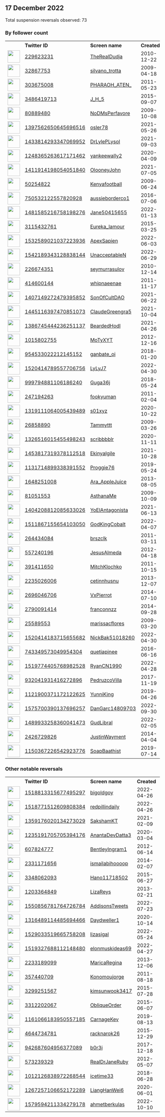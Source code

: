 
## 17 December 2022
Total suspension reversals observed: 73

### By follower count
<table><tr><th></th><th align="left">Twitter ID</th><th align="left">Screen name</th>
<th align="left">Created</th><th align="left">Status</th><th align="left">Suspended</th><th align="left">Followers</th>
<tr><td><a href="https://pbs.twimg.com/profile_images/873771663866900480/Y8GqRAvn_normal.jpg"><img src="https://pbs.twimg.com/profile_images/873771663866900480/Y8GqRAvn_normal.jpg" width="40px" height="40px" align="center"/></a></td><td><a href="https://twitter.com/intent/user?user_id=229623231">229623231</a></td><td><a href="https://twitter.com/TheRealDudja">TheRealDudja</a></td><td>2010-12-22</td><td align="center"></td><td></td><td>78764</td></tr>
<tr><td><a href="https://pbs.twimg.com/profile_images/1603852414540517380/ntwvEVB4_normal.jpg"><img src="https://pbs.twimg.com/profile_images/1603852414540517380/ntwvEVB4_normal.jpg" width="40px" height="40px" align="center"/></a></td><td><a href="https://twitter.com/intent/user?user_id=32867753">32867753</a></td><td><a href="https://twitter.com/silvano_trotta">silvano_trotta</a></td><td>2009-04-18</td><td align="center"></td><td></td><td>68830</td></tr>
<tr><td><a href="https://pbs.twimg.com/profile_images/848008755287658497/sGstoaGU_normal.jpg"><img src="https://pbs.twimg.com/profile_images/848008755287658497/sGstoaGU_normal.jpg" width="40px" height="40px" align="center"/></a></td><td><a href="https://twitter.com/intent/user?user_id=303675008">303675008</a></td><td><a href="https://twitter.com/PHARAOH_ATEN_">PHARAOH_ATEN_</a></td><td>2011-05-23</td><td align="center"></td><td></td><td>54097</td></tr>
<tr><td><a href="https://pbs.twimg.com/profile_images/1332541067326074887/6puSWKCY_normal.jpg"><img src="https://pbs.twimg.com/profile_images/1332541067326074887/6puSWKCY_normal.jpg" width="40px" height="40px" align="center"/></a></td><td><a href="https://twitter.com/intent/user?user_id=3486419713">3486419713</a></td><td><a href="https://twitter.com/J_H_5">J_H_5</a></td><td>2015-09-07</td><td align="center"></td><td></td><td>33528</td></tr>
<tr><td><a href="https://pbs.twimg.com/profile_images/1600583033278631953/IOOmTy87_normal.jpg"><img src="https://pbs.twimg.com/profile_images/1600583033278631953/IOOmTy87_normal.jpg" width="40px" height="40px" align="center"/></a></td><td><a href="https://twitter.com/intent/user?user_id=80889480">80889480</a></td><td><a href="https://twitter.com/NoDMsPerfavore">NoDMsPerfavore</a></td><td>2009-10-08</td><td align="center"></td><td>2022-12-08</td><td>32783</td></tr>
<tr><td><a href="https://pbs.twimg.com/profile_images/1425688591611703296/qszm_hkk_normal.jpg"><img src="https://pbs.twimg.com/profile_images/1425688591611703296/qszm_hkk_normal.jpg" width="40px" height="40px" align="center"/></a></td><td><a href="https://twitter.com/intent/user?user_id=1397562650645696516">1397562650645696516</a></td><td><a href="https://twitter.com/osler78">osler78</a></td><td>2021-05-26</td><td align="center"></td><td></td><td>15924</td></tr>
<tr><td><a href="https://pbs.twimg.com/profile_images/1527167157720604672/apjTjnVY_normal.jpg"><img src="https://pbs.twimg.com/profile_images/1527167157720604672/apjTjnVY_normal.jpg" width="40px" height="40px" align="center"/></a></td><td><a href="https://twitter.com/intent/user?user_id=1433814293347069952">1433814293347069952</a></td><td><a href="https://twitter.com/DrLylePLysol">DrLylePLysol</a></td><td>2021-09-03</td><td align="center"></td><td>2022-06-10</td><td>14466</td></tr>
<tr><td><a href="https://pbs.twimg.com/profile_images/1394075353392553984/_NgEeSVQ_normal.jpg"><img src="https://pbs.twimg.com/profile_images/1394075353392553984/_NgEeSVQ_normal.jpg" width="40px" height="40px" align="center"/></a></td><td><a href="https://twitter.com/intent/user?user_id=1248365263617171462">1248365263617171462</a></td><td><a href="https://twitter.com/yankeewally2">yankeewally2</a></td><td>2020-04-09</td><td align="center"></td><td></td><td>13931</td></tr>
<tr><td><a href="https://pbs.twimg.com/profile_images/1411914731540127745/Znb2KxgS_normal.jpg"><img src="https://pbs.twimg.com/profile_images/1411914731540127745/Znb2KxgS_normal.jpg" width="40px" height="40px" align="center"/></a></td><td><a href="https://twitter.com/intent/user?user_id=1411914198054051840">1411914198054051840</a></td><td><a href="https://twitter.com/OlooneyJohn">OlooneyJohn</a></td><td>2021-07-05</td><td align="center"></td><td></td><td>13107</td></tr>
<tr><td><a href="https://pbs.twimg.com/profile_images/1232406249049919489/qTs0d-SW_normal.jpg"><img src="https://pbs.twimg.com/profile_images/1232406249049919489/qTs0d-SW_normal.jpg" width="40px" height="40px" align="center"/></a></td><td><a href="https://twitter.com/intent/user?user_id=50254822">50254822</a></td><td><a href="https://twitter.com/Kenyafootball">Kenyafootball</a></td><td>2009-06-24</td><td align="center"></td><td></td><td>9665</td></tr>
<tr><td><a href="https://pbs.twimg.com/profile_images/765943751382409216/5Y-li3Gv_normal.jpg"><img src="https://pbs.twimg.com/profile_images/765943751382409216/5Y-li3Gv_normal.jpg" width="40px" height="40px" align="center"/></a></td><td><a href="https://twitter.com/intent/user?user_id=750532122557820928">750532122557820928</a></td><td><a href="https://twitter.com/aussieborderco1">aussieborderco1</a></td><td>2016-07-06</td><td align="center"></td><td></td><td>1672</td></tr>
<tr><td><a href="https://pbs.twimg.com/profile_images/1569234850598494208/mhlsuJrm_normal.jpg"><img src="https://pbs.twimg.com/profile_images/1569234850598494208/mhlsuJrm_normal.jpg" width="40px" height="40px" align="center"/></a></td><td><a href="https://twitter.com/intent/user?user_id=1481585216758198276">1481585216758198276</a></td><td><a href="https://twitter.com/Jane50415655">Jane50415655</a></td><td>2022-01-13</td><td align="center"></td><td>2022-11-13</td><td>896</td></tr>
<tr><td><a href="https://pbs.twimg.com/profile_images/680778164243660800/pwrUL68Y_normal.jpg"><img src="https://pbs.twimg.com/profile_images/680778164243660800/pwrUL68Y_normal.jpg" width="40px" height="40px" align="center"/></a></td><td><a href="https://twitter.com/intent/user?user_id=3115432761">3115432761</a></td><td><a href="https://twitter.com/Eureka_lamour">Eureka_lamour</a></td><td>2015-03-25</td><td align="center"></td><td>2022-11-28</td><td>752</td></tr>
<tr><td><a href="https://pbs.twimg.com/profile_images/1596807068073312263/0Okq0jcB_normal.jpg"><img src="https://pbs.twimg.com/profile_images/1596807068073312263/0Okq0jcB_normal.jpg" width="40px" height="40px" align="center"/></a></td><td><a href="https://twitter.com/intent/user?user_id=1532589021037223936">1532589021037223936</a></td><td><a href="https://twitter.com/ApexSapien">ApexSapien</a></td><td>2022-06-03</td><td align="center"></td><td>2022-12-12</td><td>651</td></tr>
<tr><td><a href="https://pbs.twimg.com/profile_images/1542193610938060808/YM2jpJOz_normal.jpg"><img src="https://pbs.twimg.com/profile_images/1542193610938060808/YM2jpJOz_normal.jpg" width="40px" height="40px" align="center"/></a></td><td><a href="https://twitter.com/intent/user?user_id=1542189343128838144">1542189343128838144</a></td><td><a href="https://twitter.com/UnacceptableN">UnacceptableN</a></td><td>2022-06-29</td><td align="center"></td><td>2022-12-12</td><td>611</td></tr>
<tr><td><a href="https://pbs.twimg.com/profile_images/1592943299362492416/Gx7T9SMw_normal.jpg"><img src="https://pbs.twimg.com/profile_images/1592943299362492416/Gx7T9SMw_normal.jpg" width="40px" height="40px" align="center"/></a></td><td><a href="https://twitter.com/intent/user?user_id=226674351">226674351</a></td><td><a href="https://twitter.com/seymurrasulov">seymurrasulov</a></td><td>2010-12-14</td><td align="center"></td><td>2022-12-08</td><td>608</td></tr>
<tr><td><a href="https://abs.twimg.com/sticky/default_profile_images/default_profile_normal.png"><img src="https://abs.twimg.com/sticky/default_profile_images/default_profile_normal.png" width="40px" height="40px" align="center"/></a></td><td><a href="https://twitter.com/intent/user?user_id=414600144">414600144</a></td><td><a href="https://twitter.com/whipnaeenae">whipnaeenae</a></td><td>2011-11-17</td><td align="center">🔒</td><td>2022-09-26</td><td>566</td></tr>
<tr><td><a href="https://pbs.twimg.com/profile_images/1555112425476669440/osZDlyE8_normal.jpg"><img src="https://pbs.twimg.com/profile_images/1555112425476669440/osZDlyE8_normal.jpg" width="40px" height="40px" align="center"/></a></td><td><a href="https://twitter.com/intent/user?user_id=1407149272479395852">1407149272479395852</a></td><td><a href="https://twitter.com/SonOfCultDAO">SonOfCultDAO</a></td><td>2021-06-22</td><td align="center"></td><td>2022-09-11</td><td>543</td></tr>
<tr><td><a href="https://pbs.twimg.com/profile_images/1530208152326660096/gq2jjyDv_normal.jpg"><img src="https://pbs.twimg.com/profile_images/1530208152326660096/gq2jjyDv_normal.jpg" width="40px" height="40px" align="center"/></a></td><td><a href="https://twitter.com/intent/user?user_id=1445116397470851073">1445116397470851073</a></td><td><a href="https://twitter.com/ClaudeGreengra5">ClaudeGreengra5</a></td><td>2021-10-04</td><td align="center"></td><td>2022-08-25</td><td>530</td></tr>
<tr><td><a href="https://pbs.twimg.com/profile_images/1387386653669474308/9pGEecSE_normal.jpg"><img src="https://pbs.twimg.com/profile_images/1387386653669474308/9pGEecSE_normal.jpg" width="40px" height="40px" align="center"/></a></td><td><a href="https://twitter.com/intent/user?user_id=1386745444236251137">1386745444236251137</a></td><td><a href="https://twitter.com/BeardedHodl">BeardedHodl</a></td><td>2021-04-26</td><td align="center"></td><td>2022-03-06</td><td>465</td></tr>
<tr><td><a href="https://pbs.twimg.com/profile_images/1310654345516666890/BrGPLtIB_normal.jpg"><img src="https://pbs.twimg.com/profile_images/1310654345516666890/BrGPLtIB_normal.jpg" width="40px" height="40px" align="center"/></a></td><td><a href="https://twitter.com/intent/user?user_id=1015802755">1015802755</a></td><td><a href="https://twitter.com/MoTyXYT">MoTyXYT</a></td><td>2012-12-16</td><td align="center"></td><td>2022-12-05</td><td>361</td></tr>
<tr><td><a href="https://pbs.twimg.com/profile_images/965910110546509827/0-8Wcl-8_normal.jpg"><img src="https://pbs.twimg.com/profile_images/965910110546509827/0-8Wcl-8_normal.jpg" width="40px" height="40px" align="center"/></a></td><td><a href="https://twitter.com/intent/user?user_id=954533022212145152">954533022212145152</a></td><td><a href="https://twitter.com/ganbate_oi">ganbate_oi</a></td><td>2018-01-20</td><td align="center"></td><td>2022-12-07</td><td>338</td></tr>
<tr><td><a href="https://pbs.twimg.com/profile_images/1586737219443777536/48rEds3j_normal.jpg"><img src="https://pbs.twimg.com/profile_images/1586737219443777536/48rEds3j_normal.jpg" width="40px" height="40px" align="center"/></a></td><td><a href="https://twitter.com/intent/user?user_id=1520414789557706756">1520414789557706756</a></td><td><a href="https://twitter.com/LyLyJ7">LyLyJ7</a></td><td>2022-04-30</td><td align="center"></td><td>2022-12-14</td><td>338</td></tr>
<tr><td><a href="https://pbs.twimg.com/profile_images/1603159844026032129/MmZhAXk8_normal.jpg"><img src="https://pbs.twimg.com/profile_images/1603159844026032129/MmZhAXk8_normal.jpg" width="40px" height="40px" align="center"/></a></td><td><a href="https://twitter.com/intent/user?user_id=999794881106186240">999794881106186240</a></td><td><a href="https://twitter.com/Guga36j">Guga36j</a></td><td>2018-05-24</td><td align="center"></td><td>2022-12-06</td><td>324</td></tr>
<tr><td><a href="https://pbs.twimg.com/profile_images/1547966677563756544/Fta1cuNn_normal.jpg"><img src="https://pbs.twimg.com/profile_images/1547966677563756544/Fta1cuNn_normal.jpg" width="40px" height="40px" align="center"/></a></td><td><a href="https://twitter.com/intent/user?user_id=247194263">247194263</a></td><td><a href="https://twitter.com/fookyuman">fookyuman</a></td><td>2011-02-04</td><td align="center"></td><td>2022-12-06</td><td>288</td></tr>
<tr><td><a href="https://pbs.twimg.com/profile_images/1571477809050320902/7AT_Zk6I_normal.jpg"><img src="https://pbs.twimg.com/profile_images/1571477809050320902/7AT_Zk6I_normal.jpg" width="40px" height="40px" align="center"/></a></td><td><a href="https://twitter.com/intent/user?user_id=1319111064005439489">1319111064005439489</a></td><td><a href="https://twitter.com/s01xyz">s01xyz</a></td><td>2020-10-22</td><td align="center"></td><td>2022-12-12</td><td>279</td></tr>
<tr><td><a href="https://pbs.twimg.com/profile_images/674097188541243392/S5Mzds-P_normal.jpg"><img src="https://pbs.twimg.com/profile_images/674097188541243392/S5Mzds-P_normal.jpg" width="40px" height="40px" align="center"/></a></td><td><a href="https://twitter.com/intent/user?user_id=26858890">26858890</a></td><td><a href="https://twitter.com/Tammyttt">Tammyttt</a></td><td>2009-03-26</td><td align="center"></td><td>2022-12-12</td><td>274</td></tr>
<tr><td><a href="https://pbs.twimg.com/profile_images/1494580860968124452/FOUlI5Zr_normal.png"><img src="https://pbs.twimg.com/profile_images/1494580860968124452/FOUlI5Zr_normal.png" width="40px" height="40px" align="center"/></a></td><td><a href="https://twitter.com/intent/user?user_id=1326516015455498243">1326516015455498243</a></td><td><a href="https://twitter.com/scribbbblr">scribbbblr</a></td><td>2020-11-11</td><td align="center"></td><td>2022-11-26</td><td>262</td></tr>
<tr><td><a href="https://pbs.twimg.com/profile_images/1454086520101654534/ulGiiZOW_normal.jpg"><img src="https://pbs.twimg.com/profile_images/1454086520101654534/ulGiiZOW_normal.jpg" width="40px" height="40px" align="center"/></a></td><td><a href="https://twitter.com/intent/user?user_id=1453817319378112518">1453817319378112518</a></td><td><a href="https://twitter.com/EkinyaIgile">EkinyaIgile</a></td><td>2021-10-28</td><td align="center"></td><td>2022-12-11</td><td>261</td></tr>
<tr><td><a href="https://pbs.twimg.com/profile_images/1318478828067463171/BYjSp4rS_normal.jpg"><img src="https://pbs.twimg.com/profile_images/1318478828067463171/BYjSp4rS_normal.jpg" width="40px" height="40px" align="center"/></a></td><td><a href="https://twitter.com/intent/user?user_id=1131714899338391552">1131714899338391552</a></td><td><a href="https://twitter.com/Proggie76">Proggie76</a></td><td>2019-05-24</td><td align="center"></td><td></td><td>244</td></tr>
<tr><td><a href="https://pbs.twimg.com/profile_images/1364990260007075843/ON6wHAs0_normal.jpg"><img src="https://pbs.twimg.com/profile_images/1364990260007075843/ON6wHAs0_normal.jpg" width="40px" height="40px" align="center"/></a></td><td><a href="https://twitter.com/intent/user?user_id=1648251008">1648251008</a></td><td><a href="https://twitter.com/Ara_AppleJuice">Ara_AppleJuice</a></td><td>2013-08-05</td><td align="center"></td><td>2022-12-06</td><td>243</td></tr>
<tr><td><a href="https://pbs.twimg.com/profile_images/1538993618886836231/LwLll9S__normal.png"><img src="https://pbs.twimg.com/profile_images/1538993618886836231/LwLll9S__normal.png" width="40px" height="40px" align="center"/></a></td><td><a href="https://twitter.com/intent/user?user_id=81051553">81051553</a></td><td><a href="https://twitter.com/AsthanaMe">AsthanaMe</a></td><td>2009-10-09</td><td align="center"></td><td>2022-12-02</td><td>231</td></tr>
<tr><td><a href="https://pbs.twimg.com/profile_images/1566620748956958720/8WL4gHtJ_normal.jpg"><img src="https://pbs.twimg.com/profile_images/1566620748956958720/8WL4gHtJ_normal.jpg" width="40px" height="40px" align="center"/></a></td><td><a href="https://twitter.com/intent/user?user_id=1404208812085633026">1404208812085633026</a></td><td><a href="https://twitter.com/YoElAntagonista">YoElAntagonista</a></td><td>2021-06-13</td><td align="center"></td><td>2022-12-11</td><td>204</td></tr>
<tr><td><a href="https://pbs.twimg.com/profile_images/1537921737697873921/spT7plOG_normal.jpg"><img src="https://pbs.twimg.com/profile_images/1537921737697873921/spT7plOG_normal.jpg" width="40px" height="40px" align="center"/></a></td><td><a href="https://twitter.com/intent/user?user_id=1511867155654103050">1511867155654103050</a></td><td><a href="https://twitter.com/GodKingCobalt">GodKingCobalt</a></td><td>2022-04-07</td><td align="center"></td><td>2022-12-12</td><td>174</td></tr>
<tr><td><a href="https://pbs.twimg.com/profile_images/1597121936827482112/DTJ-U46V_normal.jpg"><img src="https://pbs.twimg.com/profile_images/1597121936827482112/DTJ-U46V_normal.jpg" width="40px" height="40px" align="center"/></a></td><td><a href="https://twitter.com/intent/user?user_id=264434084">264434084</a></td><td><a href="https://twitter.com/brszclk">brszclk</a></td><td>2011-03-11</td><td align="center"></td><td>2022-12-06</td><td>171</td></tr>
<tr><td><a href="https://pbs.twimg.com/profile_images/1603558791076773888/5KAp8SpG_normal.jpg"><img src="https://pbs.twimg.com/profile_images/1603558791076773888/5KAp8SpG_normal.jpg" width="40px" height="40px" align="center"/></a></td><td><a href="https://twitter.com/intent/user?user_id=557240196">557240196</a></td><td><a href="https://twitter.com/JesusAlmeda">JesusAlmeda</a></td><td>2012-04-18</td><td align="center"></td><td>2022-12-05</td><td>151</td></tr>
<tr><td><a href="https://pbs.twimg.com/profile_images/1458334920280092676/FC34rkLB_normal.jpg"><img src="https://pbs.twimg.com/profile_images/1458334920280092676/FC34rkLB_normal.jpg" width="40px" height="40px" align="center"/></a></td><td><a href="https://twitter.com/intent/user?user_id=391411650">391411650</a></td><td><a href="https://twitter.com/MitchKlochko">MitchKlochko</a></td><td>2011-10-15</td><td align="center"></td><td>2022-12-11</td><td>100</td></tr>
<tr><td><a href="https://pbs.twimg.com/profile_images/1301692901274144773/KXJQT-Ax_normal.jpg"><img src="https://pbs.twimg.com/profile_images/1301692901274144773/KXJQT-Ax_normal.jpg" width="40px" height="40px" align="center"/></a></td><td><a href="https://twitter.com/intent/user?user_id=2235026006">2235026006</a></td><td><a href="https://twitter.com/cetinnhusnu">cetinnhusnu</a></td><td>2013-12-07</td><td align="center"></td><td>2022-12-06</td><td>89</td></tr>
<tr><td><a href="https://pbs.twimg.com/profile_images/858975519601242112/9vsvfW9N_normal.jpg"><img src="https://pbs.twimg.com/profile_images/858975519601242112/9vsvfW9N_normal.jpg" width="40px" height="40px" align="center"/></a></td><td><a href="https://twitter.com/intent/user?user_id=2696046706">2696046706</a></td><td><a href="https://twitter.com/VxPierrot">VxPierrot</a></td><td>2014-07-10</td><td align="center"></td><td>2022-12-03</td><td>81</td></tr>
<tr><td><a href="https://pbs.twimg.com/profile_images/1567911058014179331/ReLgK90__normal.jpg"><img src="https://pbs.twimg.com/profile_images/1567911058014179331/ReLgK90__normal.jpg" width="40px" height="40px" align="center"/></a></td><td><a href="https://twitter.com/intent/user?user_id=2790091414">2790091414</a></td><td><a href="https://twitter.com/franconnzz">franconnzz</a></td><td>2014-09-28</td><td align="center"></td><td>2022-12-06</td><td>54</td></tr>
<tr><td><a href="https://pbs.twimg.com/profile_images/1090438205906796546/UFqb7NZS_normal.jpg"><img src="https://pbs.twimg.com/profile_images/1090438205906796546/UFqb7NZS_normal.jpg" width="40px" height="40px" align="center"/></a></td><td><a href="https://twitter.com/intent/user?user_id=25589553">25589553</a></td><td><a href="https://twitter.com/marissacflores">marissacflores</a></td><td>2009-03-20</td><td align="center"></td><td>2022-09-11</td><td>37</td></tr>
<tr><td><a href="https://pbs.twimg.com/profile_images/1520414267949912064/9dG4VKgU_normal.jpg"><img src="https://pbs.twimg.com/profile_images/1520414267949912064/9dG4VKgU_normal.jpg" width="40px" height="40px" align="center"/></a></td><td><a href="https://twitter.com/intent/user?user_id=1520414183715655682">1520414183715655682</a></td><td><a href="https://twitter.com/NickBak51018260">NickBak51018260</a></td><td>2022-04-30</td><td align="center"></td><td>2022-12-12</td><td>37</td></tr>
<tr><td><a href="https://pbs.twimg.com/profile_images/1597600944052748288/gnm1yqHu_normal.jpg"><img src="https://pbs.twimg.com/profile_images/1597600944052748288/gnm1yqHu_normal.jpg" width="40px" height="40px" align="center"/></a></td><td><a href="https://twitter.com/intent/user?user_id=743349573049954304">743349573049954304</a></td><td><a href="https://twitter.com/quetiapinee">quetiapinee</a></td><td>2016-06-16</td><td align="center"></td><td>2022-12-06</td><td>35</td></tr>
<tr><td><a href="https://pbs.twimg.com/profile_images/1519787078355148800/Gv-SccSD_normal.jpg"><img src="https://pbs.twimg.com/profile_images/1519787078355148800/Gv-SccSD_normal.jpg" width="40px" height="40px" align="center"/></a></td><td><a href="https://twitter.com/intent/user?user_id=1519774405768982528">1519774405768982528</a></td><td><a href="https://twitter.com/RyanCN1990">RyanCN1990</a></td><td>2022-04-28</td><td align="center"></td><td>2022-09-30</td><td>31</td></tr>
<tr><td><a href="https://pbs.twimg.com/profile_images/1293243190397612032/xe5AOBTX_normal.jpg"><img src="https://pbs.twimg.com/profile_images/1293243190397612032/xe5AOBTX_normal.jpg" width="40px" height="40px" align="center"/></a></td><td><a href="https://twitter.com/intent/user?user_id=932041931416272896">932041931416272896</a></td><td><a href="https://twitter.com/PedruzcoVilla">PedruzcoVilla</a></td><td>2017-11-19</td><td align="center"></td><td>2022-12-06</td><td>28</td></tr>
<tr><td><a href="https://pbs.twimg.com/profile_images/1559244235458678784/Fu60NGTW_normal.jpg"><img src="https://pbs.twimg.com/profile_images/1559244235458678784/Fu60NGTW_normal.jpg" width="40px" height="40px" align="center"/></a></td><td><a href="https://twitter.com/intent/user?user_id=1121900371172122625">1121900371172122625</a></td><td><a href="https://twitter.com/YunniKing">YunniKing</a></td><td>2019-04-26</td><td align="center">🔒</td><td>2022-12-14</td><td>27</td></tr>
<tr><td><a href="https://pbs.twimg.com/profile_images/1586869045504184320/KxOiWt7s_normal.jpg"><img src="https://pbs.twimg.com/profile_images/1586869045504184320/KxOiWt7s_normal.jpg" width="40px" height="40px" align="center"/></a></td><td><a href="https://twitter.com/intent/user?user_id=1575700390137696257">1575700390137696257</a></td><td><a href="https://twitter.com/DanGarc14809703">DanGarc14809703</a></td><td>2022-09-30</td><td align="center"></td><td>2022-12-14</td><td>25</td></tr>
<tr><td><a href="https://pbs.twimg.com/profile_images/1528613482609917953/rhztvSsV_normal.jpg"><img src="https://pbs.twimg.com/profile_images/1528613482609917953/rhztvSsV_normal.jpg" width="40px" height="40px" align="center"/></a></td><td><a href="https://twitter.com/intent/user?user_id=1489933258360041473">1489933258360041473</a></td><td><a href="https://twitter.com/GudLibral">GudLibral</a></td><td>2022-02-05</td><td align="center"></td><td>2022-12-05</td><td>24</td></tr>
<tr><td><a href="https://pbs.twimg.com/profile_images/1473487764020609024/ViLiTuRW_normal.jpg"><img src="https://pbs.twimg.com/profile_images/1473487764020609024/ViLiTuRW_normal.jpg" width="40px" height="40px" align="center"/></a></td><td><a href="https://twitter.com/intent/user?user_id=2426729826">2426729826</a></td><td><a href="https://twitter.com/JustinWayment">JustinWayment</a></td><td>2014-04-04</td><td align="center"></td><td>2022-07-03</td><td>23</td></tr>
<tr><td><a href="https://pbs.twimg.com/profile_images/1202591112109662208/UNqy_HZk_normal.jpg"><img src="https://pbs.twimg.com/profile_images/1202591112109662208/UNqy_HZk_normal.jpg" width="40px" height="40px" align="center"/></a></td><td><a href="https://twitter.com/intent/user?user_id=1150367226542923776">1150367226542923776</a></td><td><a href="https://twitter.com/SoapBaathist">SoapBaathist</a></td><td>2019-07-14</td><td align="center"></td><td></td><td>23</td></tr>
</table>

### Other notable reversals
<table><tr><th></th><th align="left">Twitter ID</th><th align="left">Screen name</th>
<th align="left">Created</th><th align="left">Status</th><th align="left">Suspended</th><th align="left">Followers</th>
<tr><td><a href="https://pbs.twimg.com/profile_images/1570223700158414848/MlD8hV9T_normal.jpg"><img src="https://pbs.twimg.com/profile_images/1570223700158414848/MlD8hV9T_normal.jpg" width="40px" height="40px" align="center"/></a></td><td><a href="https://twitter.com/intent/user?user_id=1518813315677495297">1518813315677495297</a></td><td><a href="https://twitter.com/bigoldgoy">bigoldgoy</a></td><td>2022-04-26</td><td align="center"></td><td>2022-11-22</td><td>0</td></tr>
<tr><td><a href="https://pbs.twimg.com/profile_images/1518776981730570242/UmZPr2ZT_normal.jpg"><img src="https://pbs.twimg.com/profile_images/1518776981730570242/UmZPr2ZT_normal.jpg" width="40px" height="40px" align="center"/></a></td><td><a href="https://twitter.com/intent/user?user_id=1518771512609808384">1518771512609808384</a></td><td><a href="https://twitter.com/redpillindaily">redpillindaily</a></td><td>2022-04-26</td><td align="center"></td><td>2022-12-15</td><td>2</td></tr>
<tr><td><a href="https://pbs.twimg.com/profile_images/1369639908185407492/XsW8FL9j_normal.jpg"><img src="https://pbs.twimg.com/profile_images/1369639908185407492/XsW8FL9j_normal.jpg" width="40px" height="40px" align="center"/></a></td><td><a href="https://twitter.com/intent/user?user_id=1359176020134273029">1359176020134273029</a></td><td><a href="https://twitter.com/SakshamKT">SakshamKT</a></td><td>2021-02-09</td><td align="center"></td><td>2022-12-03</td><td>10</td></tr>
<tr><td><a href="https://abs.twimg.com/sticky/default_profile_images/default_profile_normal.png"><img src="https://abs.twimg.com/sticky/default_profile_images/default_profile_normal.png" width="40px" height="40px" align="center"/></a></td><td><a href="https://twitter.com/intent/user?user_id=1235191705705394176">1235191705705394176</a></td><td><a href="https://twitter.com/AnantaDevDatta3">AnantaDevDatta3</a></td><td>2020-03-04</td><td align="center"></td><td>2022-11-29</td><td>8</td></tr>
<tr><td><a href="https://pbs.twimg.com/profile_images/2306238139/images__1__normal.jpg"><img src="https://pbs.twimg.com/profile_images/2306238139/images__1__normal.jpg" width="40px" height="40px" align="center"/></a></td><td><a href="https://twitter.com/intent/user?user_id=607824777">607824777</a></td><td><a href="https://twitter.com/BentleyIngram1">BentleyIngram1</a></td><td>2012-06-14</td><td align="center"></td><td>2022-12-05</td><td>0</td></tr>
<tr><td><a href="https://pbs.twimg.com/profile_images/431628642708234240/RdcbYLnE_normal.jpeg"><img src="https://pbs.twimg.com/profile_images/431628642708234240/RdcbYLnE_normal.jpeg" width="40px" height="40px" align="center"/></a></td><td><a href="https://twitter.com/intent/user?user_id=2331171656">2331171656</a></td><td><a href="https://twitter.com/ismailabihoooop">ismailabihoooop</a></td><td>2014-02-07</td><td align="center"></td><td>2022-12-03</td><td>17</td></tr>
<tr><td><a href="https://pbs.twimg.com/profile_images/1370431101311799298/DpBGT5bP_normal.jpg"><img src="https://pbs.twimg.com/profile_images/1370431101311799298/DpBGT5bP_normal.jpg" width="40px" height="40px" align="center"/></a></td><td><a href="https://twitter.com/intent/user?user_id=3348062093">3348062093</a></td><td><a href="https://twitter.com/Hano11718502">Hano11718502</a></td><td>2015-06-27</td><td align="center"></td><td>2022-12-01</td><td>21</td></tr>
<tr><td><a href="https://pbs.twimg.com/profile_images/3286196698/c72a0671f1c4a89a23635b9679c9697d_normal.jpeg"><img src="https://pbs.twimg.com/profile_images/3286196698/c72a0671f1c4a89a23635b9679c9697d_normal.jpeg" width="40px" height="40px" align="center"/></a></td><td><a href="https://twitter.com/intent/user?user_id=1203364849">1203364849</a></td><td><a href="https://twitter.com/LizaReys">LizaReys</a></td><td>2013-02-21</td><td align="center">🔒</td><td>2022-12-09</td><td>11</td></tr>
<tr><td><a href="https://pbs.twimg.com/profile_images/1598523585110368257/rpVOd203_normal.jpg"><img src="https://pbs.twimg.com/profile_images/1598523585110368257/rpVOd203_normal.jpg" width="40px" height="40px" align="center"/></a></td><td><a href="https://twitter.com/intent/user?user_id=1550856781764726784">1550856781764726784</a></td><td><a href="https://twitter.com/AddisonsTweets">AddisonsTweets</a></td><td>2022-07-23</td><td align="center"></td><td>2022-12-05</td><td>0</td></tr>
<tr><td><a href="https://pbs.twimg.com/profile_images/1316805384393424896/2Zz-yKhX_normal.jpg"><img src="https://pbs.twimg.com/profile_images/1316805384393424896/2Zz-yKhX_normal.jpg" width="40px" height="40px" align="center"/></a></td><td><a href="https://twitter.com/intent/user?user_id=1316489114485694466">1316489114485694466</a></td><td><a href="https://twitter.com/Daydweller1">Daydweller1</a></td><td>2020-10-14</td><td align="center"></td><td>2022-12-11</td><td>1</td></tr>
<tr><td><a href="https://abs.twimg.com/sticky/default_profile_images/default_profile_normal.png"><img src="https://abs.twimg.com/sticky/default_profile_images/default_profile_normal.png" width="40px" height="40px" align="center"/></a></td><td><a href="https://twitter.com/intent/user?user_id=1529033519665758208">1529033519665758208</a></td><td><a href="https://twitter.com/lizasigal">lizasigal</a></td><td>2022-05-24</td><td align="center"></td><td>2022-12-12</td><td>0</td></tr>
<tr><td><a href="https://pbs.twimg.com/profile_images/1603574206410661889/jGa3R18i_normal.jpg"><img src="https://pbs.twimg.com/profile_images/1603574206410661889/jGa3R18i_normal.jpg" width="40px" height="40px" align="center"/></a></td><td><a href="https://twitter.com/intent/user?user_id=1519327688112148480">1519327688112148480</a></td><td><a href="https://twitter.com/elonmuskideas69">elonmuskideas69</a></td><td>2022-04-27</td><td align="center"></td><td>2022-12-04</td><td>14</td></tr>
<tr><td><a href="https://pbs.twimg.com/profile_images/1434217099531104259/9x4CTEIA_normal.jpg"><img src="https://pbs.twimg.com/profile_images/1434217099531104259/9x4CTEIA_normal.jpg" width="40px" height="40px" align="center"/></a></td><td><a href="https://twitter.com/intent/user?user_id=2233189099">2233189099</a></td><td><a href="https://twitter.com/MaricaRegina">MaricaRegina</a></td><td>2013-12-06</td><td align="center"></td><td>2022-12-11</td><td>20</td></tr>
<tr><td><a href="https://abs.twimg.com/sticky/default_profile_images/default_profile_normal.png"><img src="https://abs.twimg.com/sticky/default_profile_images/default_profile_normal.png" width="40px" height="40px" align="center"/></a></td><td><a href="https://twitter.com/intent/user?user_id=357440709">357440709</a></td><td><a href="https://twitter.com/Konomoujorge">Konomoujorge</a></td><td>2011-08-18</td><td align="center"></td><td>2022-09-13</td><td>2</td></tr>
<tr><td><a href="https://pbs.twimg.com/profile_images/1392196941275013124/-Ct64MUL_normal.jpg"><img src="https://pbs.twimg.com/profile_images/1392196941275013124/-Ct64MUL_normal.jpg" width="40px" height="40px" align="center"/></a></td><td><a href="https://twitter.com/intent/user?user_id=3299251567">3299251567</a></td><td><a href="https://twitter.com/kimsunwook3417">kimsunwook3417</a></td><td>2015-07-28</td><td align="center"></td><td>2022-10-03</td><td>5</td></tr>
<tr><td><a href="https://pbs.twimg.com/profile_images/1558041976511111168/gtXz0U46_normal.png"><img src="https://pbs.twimg.com/profile_images/1558041976511111168/gtXz0U46_normal.png" width="40px" height="40px" align="center"/></a></td><td><a href="https://twitter.com/intent/user?user_id=3312202067">3312202067</a></td><td><a href="https://twitter.com/ObliqueOrder">ObliqueOrder</a></td><td>2015-06-07</td><td align="center"></td><td>2022-08-28</td><td>9</td></tr>
<tr><td><a href="https://pbs.twimg.com/profile_images/1505568317469298690/cL0IKI9b_normal.jpg"><img src="https://pbs.twimg.com/profile_images/1505568317469298690/cL0IKI9b_normal.jpg" width="40px" height="40px" align="center"/></a></td><td><a href="https://twitter.com/intent/user?user_id=1161066183950557185">1161066183950557185</a></td><td><a href="https://twitter.com/CarnageKev">CarnageKev</a></td><td>2019-08-13</td><td align="center"></td><td>2022-04-24</td><td>2</td></tr>
<tr><td><a href="https://pbs.twimg.com/profile_images/1397230016832970756/dCQ7TmKQ_normal.jpg"><img src="https://pbs.twimg.com/profile_images/1397230016832970756/dCQ7TmKQ_normal.jpg" width="40px" height="40px" align="center"/></a></td><td><a href="https://twitter.com/intent/user?user_id=4644734781">4644734781</a></td><td><a href="https://twitter.com/racknarok26">racknarok26</a></td><td>2015-12-29</td><td align="center"></td><td>2022-11-29</td><td>17</td></tr>
<tr><td><a href="https://pbs.twimg.com/profile_images/1590344614040506369/1-kfUnYi_normal.jpg"><img src="https://pbs.twimg.com/profile_images/1590344614040506369/1-kfUnYi_normal.jpg" width="40px" height="40px" align="center"/></a></td><td><a href="https://twitter.com/intent/user?user_id=942687604956377089">942687604956377089</a></td><td><a href="https://twitter.com/b0r3i">b0r3i</a></td><td>2017-12-18</td><td align="center"></td><td>2022-12-09</td><td>22</td></tr>
<tr><td><a href="https://pbs.twimg.com/profile_images/1395385846635941888/5PsRtyQo_normal.jpg"><img src="https://pbs.twimg.com/profile_images/1395385846635941888/5PsRtyQo_normal.jpg" width="40px" height="40px" align="center"/></a></td><td><a href="https://twitter.com/intent/user?user_id=573239329">573239329</a></td><td><a href="https://twitter.com/RealDrJaneRuby">RealDrJaneRuby</a></td><td>2012-05-07</td><td align="center"></td><td></td><td>12</td></tr>
<tr><td><a href="https://abs.twimg.com/sticky/default_profile_images/default_profile_normal.png"><img src="https://abs.twimg.com/sticky/default_profile_images/default_profile_normal.png" width="40px" height="40px" align="center"/></a></td><td><a href="https://twitter.com/intent/user?user_id=1012126838972268544">1012126838972268544</a></td><td><a href="https://twitter.com/icetime33">icetime33</a></td><td>2018-06-28</td><td align="center"></td><td></td><td>12</td></tr>
<tr><td><a href="https://pbs.twimg.com/profile_images/1371597407918637057/FHMva19H_normal.jpg"><img src="https://pbs.twimg.com/profile_images/1371597407918637057/FHMva19H_normal.jpg" width="40px" height="40px" align="center"/></a></td><td><a href="https://twitter.com/intent/user?user_id=1267257106652172289">1267257106652172289</a></td><td><a href="https://twitter.com/LiangHanWei6">LiangHanWei6</a></td><td>2020-06-01</td><td align="center"></td><td></td><td>5</td></tr>
<tr><td><a href="https://pbs.twimg.com/profile_images/1600828423231905792/MhGITtUT_normal.jpg"><img src="https://pbs.twimg.com/profile_images/1600828423231905792/MhGITtUT_normal.jpg" width="40px" height="40px" align="center"/></a></td><td><a href="https://twitter.com/intent/user?user_id=1579594211334279178">1579594211334279178</a></td><td><a href="https://twitter.com/ahmetberkulas">ahmetberkulas</a></td><td>2022-10-10</td><td align="center"></td><td>2022-11-15</td><td>4</td></tr>
</table>
